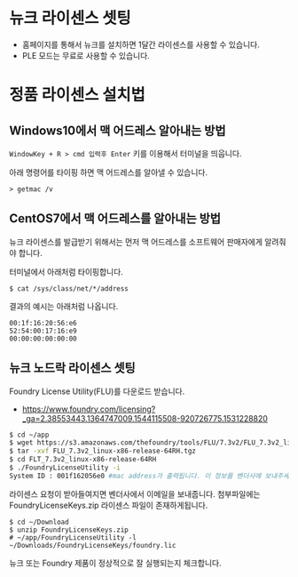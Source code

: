 # 뉴크 라이센스 셋팅

- 홈페이지를 통해서 뉴크를 설치하면 1달간 라이센스를 사용할 수 있습니다.
- PLE 모드는 무료로 사용할 수 있습니다.

# 정품 라이센스 설치법

## Windows10에서 맥 어드레스 알아내는 방법
`WindowKey + R > cmd 입력후 Enter` 키를 이용해서 터미널을 띄웁니다.

아래 명령어를 타이핑 하면 맥 어드레스를 알아낼 수 있습니다.
```
> getmac /v
```

## CentOS7에서 맥 어드레스를 알아내는 방법
뉴크 라이센스를 발급받기 위해서는 먼저 맥 어드레스를 소프트웨어 판매자에게 알려줘야 합니다.

터미널에서 아래처럼 타이핑합니다.
```
$ cat /sys/class/net/*/address
```

결과의 예시는 아래처럼 나옵니다.

```
00:1f:16:20:56:e6
52:54:00:17:16:e9
00:00:00:00:00:00
```

## 뉴크 노드락 라이센스 셋팅
Foundry License Utility(FLU)를 다운로드 받습니다.
- https://www.foundry.com/licensing?_ga=2.38553443.1364747009.1544115508-920726775.1531228820

```bash
$ cd ~/app
$ wget https://s3.amazonaws.com/thefoundry/tools/FLU/7.3v2/FLU_7.3v2_linux-x86-release-64RH.tgz
$ tar -xvf FLU_7.3v2_linux-x86-release-64RH.tgz
$ cd FLT_7.3v2_linux-x86-release-64RH
$ ./FoundryLicenseUtility -i
System ID : 001f162056e0 #mac address가 출력됩니다. 이 정보를 벤더사에 보내주세요.
```

라이센스 요청이 받아들여지면 벤더사에서 이메일을 보내줍니다. 첨부파일에는  FoundryLicenseKeys.zip 라이센스 파일이 존재하게됩니다.
```
$ cd ~/Download
$ unzip FoundryLicenseKeys.zip
# ~/app/FoundryLicenseUtility -l ~/Downloads/FoundryLicenseKeys/foundry.lic
```

뉴크 또는 Foundry 제품이 정상적으로 잘 실행되는지 체크합니다.